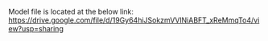 Model file is located at the below link:
https://drive.google.com/file/d/19Gy64hiJSokzmVVlNiABFT_xReMmqTo4/view?usp=sharing
